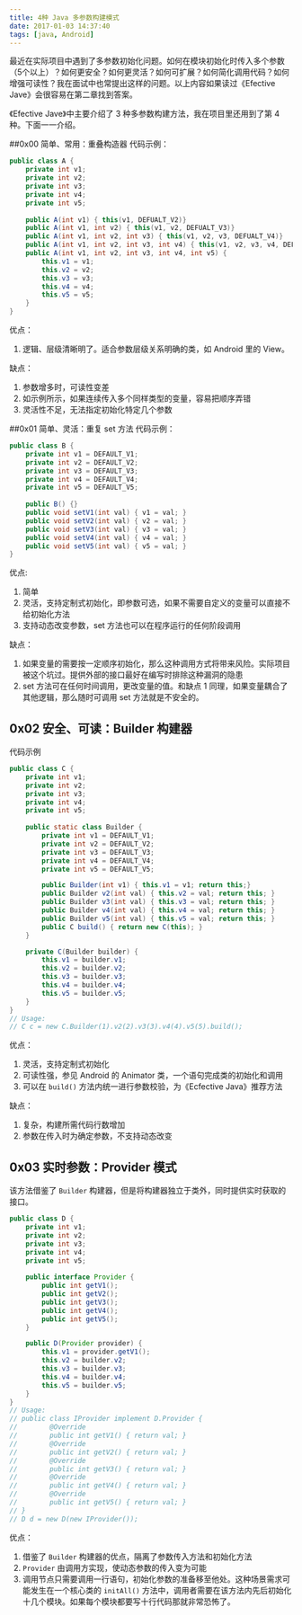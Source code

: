```yaml
---
title: 4种 Java 多参数构建模式
date: 2017-01-03 14:37:40
tags: [java, Android]
---
```

最近在实际项目中遇到了多参数初始化问题。如何在模块初始化时传入多个参数（5个以上）？如何更安全？如何更灵活？如何可扩展？如何简化调用代码？如何增强可读性？我在面试中也常提出这样的问题。以上内容如果读过《Efective Jave》会很容易在第二章找到答案。

《Efective Jave》中主要介绍了 3 种多参数构建方法，我在项目里还用到了第 4 种。下面一一介绍。

<!-- more -->

##0x00 简单、常用：重叠构造器
代码示例：
~~~java
public class A {
    private int v1;
    private int v2;
    private int v3;
    private int v4;
    private int v5;
    
    public A(int v1) { this(v1, DEFUALT_V2)}
    public A(int v1, int v2) { this(v1, v2, DEFUALT_V3)}
    public A(int v1, int v2, int v3) { this(v1, v2, v3, DEFUALT_V4)}
    public A(int v1, int v2, int v3, int v4) { this(v1, v2, v3, v4, DEFUALT_V5)}
    public A(int v1, int v2, int v3, int v4, int v5) {
        this.v1 = v1;
        this.v2 = v2;
        this.v3 = v3;
        this.v4 = v4;
        this.v5 = v5;
    }
}
~~~
优点：
1. 逻辑、层级清晰明了。适合参数层级关系明确的类，如 Android 里的 View。

缺点：
1. 参数增多时，可读性变差
2. 如示例所示，如果连续传入多个同样类型的变量，容易把顺序弄错
3. 灵活性不足，无法指定初始化特定几个参数

##0x01 简单、灵活：重复 set 方法
代码示例：
~~~java
public class B {
    private int v1 = DEFAULT_V1;
    private int v2 = DEFAULT_V2;
    private int v3 = DEFAULT_V3;
    private int v4 = DEFAULT_V4;
    private int v5 = DEFAULT_V5;
    
    public B() {}
    public void setV1(int val) { v1 = val; }
    public void setV2(int val) { v2 = val; }
    public void setV3(int val) { v3 = val; }
    public void setV4(int val) { v4 = val; }
    public void setV5(int val) { v5 = val; }
}
~~~
优点:
1. 简单
2. 灵活，支持定制式初始化，即参数可选，如果不需要自定义的变量可以直接不给初始化方法
3. 支持动态改变参数，set 方法也可以在程序运行的任何阶段调用

缺点：
1. 如果变量的需要按一定顺序初始化，那么这种调用方式将带来风险。实际项目被这个坑过。提供外部的接口最好在编写时排除这种漏洞的隐患
2. set 方法可在任何时间调用，更改变量的值。和缺点 1 同理，如果变量耦合了其他逻辑，那么随时可调用 set 方法就是不安全的。

## 0x02 安全、可读：Builder 构建器
代码示例
~~~java
public class C {
    private int v1;
    private int v2;
    private int v3;
    private int v4;
    private int v5;
    
    public static class Builder {
        private int v1 = DEFAULT_V1;
        private int v2 = DEFAULT_V2;
        private int v3 = DEFAULT_V3;
        private int v4 = DEFAULT_V4;
        private int v5 = DEFAULT_V5;

        public Builder(int v1) { this.v1 = v1; return this;}
        public Builder v2(int val) { this.v2 = val; return this; }
        public Builder v3(int val) { this.v3 = val; return this; }
        public Builder v4(int val) { this.v4 = val; return this; }
        public Builder v5(int val) { this.v5 = val; return this; }
        public C build() { return new C(this); }
    }

    private C(Builder builder) {
        this.v1 = builder.v1;
        this.v2 = builder.v2;
        this.v3 = builder.v3;
        this.v4 = builder.v4;
        this.v5 = builder.v5;
    }
}
// Usage:
// C c = new C.Builder(1).v2(2).v3(3).v4(4).v5(5).build();
~~~
优点：
1. 灵活，支持定制式初始化
2. 可读性强，参见 Android 的 Animator 类，一个语句完成类的初始化和调用
3. 可以在 `build()` 方法内统一进行参数校验，为《Ecfective Java》推荐方法

缺点：
1. 复杂，构建所需代码行数增加
2. 参数在传入时为确定参数，不支持动态改变

## 0x03 实时参数：Provider 模式
该方法借鉴了 `Builder` 构建器，但是将构建器独立于类外，同时提供实时获取的接口。
~~~java
public class D {
    private int v1;
    private int v2;
    private int v3;
    private int v4;
    private int v5;
    
    public interface Provider {
        public int getV1();
        public int getV2();
        public int getV3();
        public int getV4();
        public int getV5();
    }

    public D(Provider provider) {
        this.v1 = provider.getV1();
        this.v2 = builder.v2;
        this.v3 = builder.v3;
        this.v4 = builder.v4;
        this.v5 = builder.v5;
    }
}
// Usage:
// public class IProvider implement D.Provider {
//        @Override
//        public int getV1() { return val; }
//        @Override
//        public int getV2() { return val; }
//        @Override
//        public int getV3() { return val; }
//        @Override
//        public int getV4() { return val; }
//        @Override
//        public int getV5() { return val; } 
// }
// D d = new D(new IProvider());
~~~
优点：
1. 借鉴了 `Builder` 构建器的优点，隔离了参数传入方法和初始化方法
2. `Provider` 由调用方实现，使动态参数的传入变为可能
3. 调用节点只需要调用一行语句，初始化参数的准备移至他处。这种场景需求可能发生在一个核心类的 `initAll()` 方法中，调用者需要在该方法内先后初始化十几个模块。如果每个模块都要写十行代码那就非常恐怖了。

